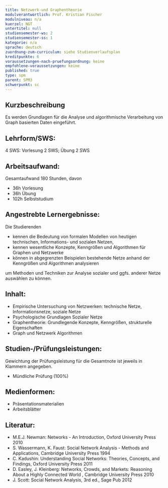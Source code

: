 ```yaml
---
title: Netzwerk-und Graphentheorie
modulverantwortlich: Prof. Kristian Fischer
modulniveau: n/a
kuerzel: NGT
untertitel: null
studiensemester-ws: 2
studiensemester-ss: 1
kategorie: n/a
sprache: deutsch
zuordnung-zum-curriculum: siehe Studienverlaufsplan
kreditpunkte: 6
voraussetzungen-nach-pruefungsordnung: keine
empfohlene-voraussetzungen: keine
published: true
type: spm
parent: SPM3
schwerpunkt: sc
---
```


## Kurzbeschreibung
Es werden Grundlagen für die Analyse und algorithmische Verarbeitung von Graph basierten Daten eingeführt. 

## Lehrform/SWS: 
4 SWS: Vorlesung 2 SWS; Übung 2 SWS


## Arbeitsaufwand: 
Gesamtaufwand 180 Stunden, davon
- 36h Vorlesung 
- 36h Übung  
- 102h Selbststudium 

## Angestrebte Lernergebnisse:
Die Studierenden

- kennen die Bedeutung von formalen Modellen von heutigen technischen, Informations- und sozialen Netzen,
- kennen wesentliche Konzepte, Kenngrößen und Algorithmen für Graphen und Netzwerke
- können in abgegrenzten Beispielen bestehende Netze anhand der Kenngrößen und Algorithmen analysieren 

um Methoden und Techniken zur Analyse sozialer und ggfs. anderer Netze auswählen zu können.


## Inhalt:
- Empirische Untersuchung von Netzwerken: technische Netze, Informationsnetze, soziale Netze
- Psychologische Grundlagen Sozialer Netze
- Graphentheorie: Grundlegende Konzepte, Kenngrößen, strukturelle Eigenschaften
- Graph und Netzwerk Algorithmen


## Studien-/Prüfungsleistungen:
Gewichtung der Prüfungsleistung für die Gesamtnote ist jeweils in Klammern angegeben.
- Mündliche Prüfung (100%)

## Medienformen:
* Präsentationsmaterialien
* Arbeitsblätter

## Literatur:
- M.E.J. Newman: Networks - An Introduction, Oxford University Press 2010
- S. Wassermann, K. Faust: Social Network Analysis - Methods and Applications, Cambridge University Press 1994
- C. Kadushin: Understanding Social Networks: Theories, Concepts, and Findings, Oxford University Press 2011
- D. Easley, J. Kleinberg: Networks, Crowds, and Markets: Reasoning About a Highly Connected World , Cambridge University Press 2010
- J. Scott: Social Network Analysis, 3rd ed., Sage Pub 2012

